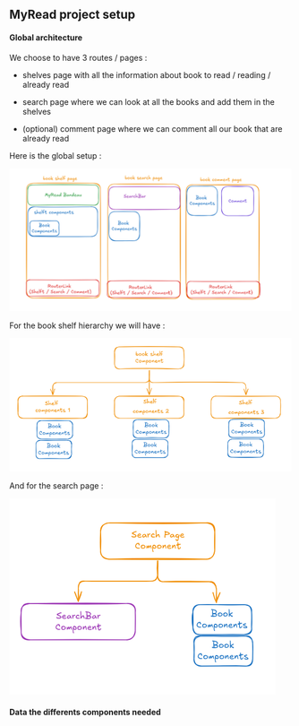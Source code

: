 ## MyRead project setup

#### Global architecture

We choose to have 3 routes / pages :

- shelves page with all the information about book to read / reading / already read

- search page where we can look at all the books and add them in the shelves

- (optional) comment page where we can comment all our book that are already read

Here is the global setup :

![Globalmockup](images/mockup.png)

For the book shelf hierarchy we will have : 

![FirstPage](images/BookShelfComponents.png)

And for the search page :

![Search](images/Search.png)


#### Data the differents components needed


